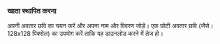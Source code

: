 ### खाता स्थापित करना
अपनी अवतार छवि का चयन करें और अपना नाम और विवरण जोड़ें। एक छोटी अवतार छवि (जैसे। 128x128 पिक्सेल) का उपयोग करें ताकि यह डाउनलोड करने में तेज हो।
